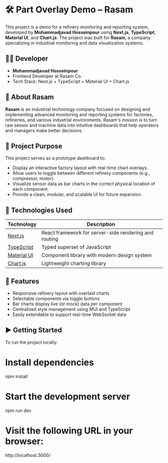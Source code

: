 # 🛠️ Part Overlay Demo – Rasam

This project is a demo for a refinery monitoring and reporting system, developed by **Mohammadjavad Hosseinpour** using **Next.js**, **TypeScript**, **Material UI**, and **Chart.js**. The project was built for **Rasam**, a company specializing in industrial monitoring and data visualization systems.

## 👨‍💻 Developer

- **Mohammadjavad Hosseinpour**
- Frontend Developer at Rasam Co.
- Tech Stack: Next.js + TypeScript + Material UI + Chart.js

## 🏢 About Rasam

**Rasam** is an industrial technology company focused on designing and implementing advanced monitoring and reporting systems for factories, refineries, and various industrial environments. Rasam's mission is to turn raw sensor and machine data into intuitive dashboards that help operators and managers make better decisions.

## 🎯 Project Purpose

This project serves as a prototype dashboard to:

- Display an interactive factory layout with real-time chart overlays.
- Allow users to toggle between different refinery components (e.g., compressor, motor).
- Visualize sensor data as bar charts in the correct physical location of each component.
- Provide a clean, modular, and scalable UI for future expansion.

## 🚀 Technologies Used

| Technology       | Description                                  |
|------------------|----------------------------------------------|
| [Next.js](https://nextjs.org/)     | React framework for server-side rendering and routing |
| [TypeScript](https://www.typescriptlang.org/) | Typed superset of JavaScript |
| [Material UI](https://mui.com/)   | Component library with modern design system |
| [Chart.js](https://www.chartjs.org/)     | Lightweight charting library |


## 🧩 Features

- Responsive refinery layout with overlaid charts
- Selectable components via toggle buttons
- Bar charts display live (or mock) data per component
- Centralized style management using MUI and TypeScript
- Easily extendable to support real-time WebSocket data

## ▶️ Getting Started

To run the project locally:

# Install dependencies
npm install

# Start the development server
npm run dev

# Visit the following URL in your browser:
http://localhost:3000/
